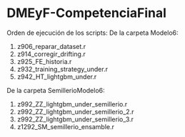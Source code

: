 # DMEyF-CompetenciaFinal
Orden de ejecución de los scripts:
De la carpeta Modelo6:
1. z906_reparar_dataset.r
2. z914_corregir_drifting.r
3. z925_FE_historia.r
4. z932_training_strategy_under.r
5. z942_HT_lightgbm_under.r

De la carpeta SemillerioModelo6:
1. z992_ZZ_lightgbm_under_semillerio.r
2. z992_ZZ_lightgbm_under_semillerio_2.r
3. z992_ZZ_lightgbm_under_semillerio_3.r
4. z1292_SM_semillerio_ensamble.r

